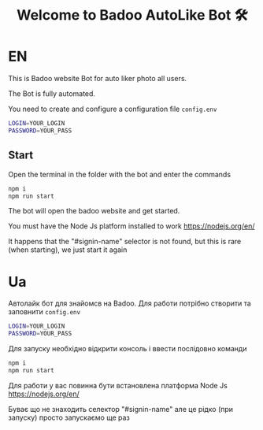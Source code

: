 <h1 align="center">Welcome to Badoo AutoLike Bot 🛠</h1>

# EN

This is Badoo website Bot for auto liker photo all users.

The Bot is fully automated.

You need to create and configure a configuration file `config.env`

```sh
LOGIN=YOUR_LOGIN
PASSWORD=YOUR_PASS
```

## Start

Open the terminal in the folder with the bot and enter the commands

```sh
npm i
npm run start
```

The bot will open the badoo website and get started.

You must have the Node Js platform installed to work
https://nodejs.org/en/

It happens that the "#signin-name" selector is not found, but this is rare (when starting), we just start it again

# Ua

Автолайк бот для знайомсв на Badoo. Для работи потрібно створити та заповнити `config.env`

```sh
LOGIN=YOUR_LOGIN
PASSWORD=YOUR_PASS
```

Для запуску необхідно відкрити консоль і ввести послідовно команди

```sh
npm i
npm run start
```

Для работи у вас повинна бути встановлена платформа Node Js
https://nodejs.org/en/

Буває що не знаходить селектор "#signin-name" але це рідко (при запуску) просто запускаємо ще раз
